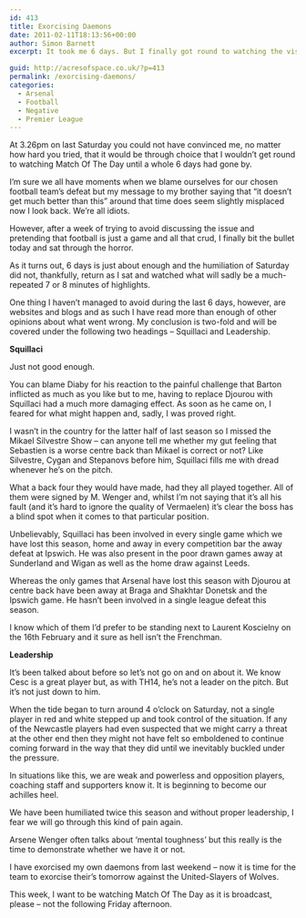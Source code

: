 ```yaml
---
id: 413
title: Exorcising Daemons
date: 2011-02-11T18:13:56+00:00
author: Simon Barnett
excerpt: It took me 6 days. But I finally got round to watching the visual images that have haunted me from last weekend.

guid: http://acresofspace.co.uk/?p=413
permalink: /exorcising-daemons/
categories:
  - Arsenal
  - Football
  - Negative
  - Premier League
---
```

At 3.26pm on last Saturday you could not have convinced me, no matter how hard you tried, that it would be through choice that I wouldn&#8217;t get round to watching Match Of The Day until a whole 6 days had gone by.

I&#8217;m sure we all have moments when we blame ourselves for our chosen football team&#8217;s defeat but my message to my brother saying that &#8220;it doesn&#8217;t get much better than this&#8221; around that time does seem slightly misplaced now I look back. We&#8217;re all idiots.

However, after a week of trying to avoid discussing the issue and pretending that football is just a game and all that crud, I finally bit the bullet today and sat through the horror.

As it turns out, 6 days is just about enough and the humiliation of Saturday did not, thankfully, return as I sat and watched what will sadly be a much-repeated 7 or 8 minutes of highlights.

One thing I haven&#8217;t managed to avoid during the last 6 days, however, are websites and blogs and as such I have read more than enough of other opinions about what went wrong. My conclusion is two-fold and will be covered under the following two headings &#8211; Squillaci and Leadership.

**Squillaci**

Just not good enough.

You can blame Diaby for his reaction to the painful challenge that Barton inflicted as much as you like but to me, having to replace Djourou with Squillaci had a much more damaging effect. As soon as he came on, I feared for what might happen and, sadly, I was proved right.

I wasn&#8217;t in the country for the latter half of last season so I missed the Mikael Silvestre Show &#8211; can anyone tell me whether my gut feeling that Sebastien is a worse centre back than Mikael is correct or not? Like Silvestre, Cygan and Stepanovs before him, Squillaci fills me with dread whenever he&#8217;s on the pitch.

What a back four they would have made, had they all played together. All of them were signed by M. Wenger and, whilst I&#8217;m not saying that it&#8217;s all his fault (and it&#8217;s hard to ignore the quality of Vermaelen) it&#8217;s clear the boss has a blind spot when it comes to that particular position.

Unbelievably, Squillaci has been involved in every single game which we have lost this season, home and away in every competition bar the away defeat at Ipswich. He was also present in the poor drawn games away at Sunderland and Wigan as well as the home draw against Leeds.

Whereas the only games that Arsenal have lost this season with Djourou at centre back have been away at Braga and Shakhtar Donetsk and the Ipswich game. He hasn&#8217;t been involved in a single league defeat this season.

I know which of them I&#8217;d prefer to be standing next to Laurent Koscielny on the 16th February and it sure as hell isn&#8217;t the Frenchman.

**Leadership**

It&#8217;s been talked about before so let&#8217;s not go on and on about it. We know Cesc is a great player but, as with TH14, he&#8217;s not a leader on the pitch. But it&#8217;s not just down to him.

When the tide began to turn around 4 o&#8217;clock on Saturday, not a single player in red and white stepped up and took control of the situation. If any of the Newcastle players had even suspected that we might carry a threat at the other end then they might not have felt so emboldened to continue coming forward in the way that they did until we inevitably buckled under the pressure.

In situations like this, we are weak and powerless and opposition players, coaching staff and supporters know it. It is beginning to become our achilles heel.

We have been humiliated twice this season and without proper leadership, I fear we will go through this kind of pain again.

Arsene Wenger often talks about &#8216;mental toughness&#8217; but this really is the time to demonstrate whether we have it or not.

I have exorcised my own daemons from last weekend &#8211; now it is time for the team to exorcise their&#8217;s tomorrow against the United-Slayers of Wolves.

This week, I want to be watching Match Of The Day as it is broadcast, please &#8211; not the following Friday afternoon.
